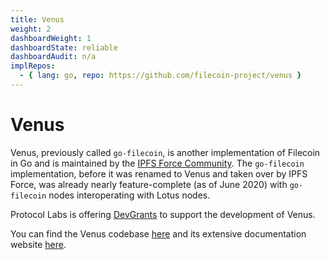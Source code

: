 ```yaml
---
title: Venus
weight: 2
dashboardWeight: 1
dashboardState: reliable
dashboardAudit: n/a
implRepos:
  - { lang: go, repo: https://github.com/filecoin-project/venus }
---
```


# Venus

Venus, previously called `go-filecoin`, is another implementation of Filecoin in Go and is maintained by the [IPFS Force Community](https://github.com/ipfs-force-community). The `go-filecoin` implementation, before it was renamed to Venus and taken over by IPFS Force, was already nearly feature-complete (as of June 2020) with `go-filecoin` nodes interoperating with Lotus nodes.

Protocol Labs is offering [DevGrants](https://github.com/filecoin-project/devgrants/issues/140) to support the development of Venus.

You can find the Venus codebase [here](https://github.com/filecoin-project/venus) and its extensive documentation website [here](https://go.filecoin.io/).
